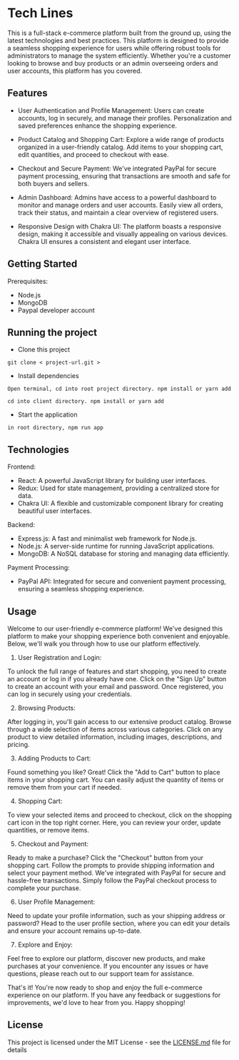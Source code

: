 # Tech Lines

This is a full-stack e-commerce platform built from the ground up, using the latest technologies and best practices. This platform is designed to provide a seamless shopping experience for users while offering robust tools for administrators to manage the system efficiently. Whether you're a customer looking to browse and buy products or an admin overseeing orders and user accounts, this platform has you covered.

## Features
* User Authentication and Profile Management: Users can create accounts, log in securely, and manage their profiles. Personalization and saved preferences enhance the shopping experience.

* Product Catalog and Shopping Cart: Explore a wide range of products organized in a user-friendly catalog. Add items to your shopping cart, edit quantities, and proceed to checkout with ease.

* Checkout and Secure Payment: We've integrated PayPal for secure payment processing, ensuring that transactions are smooth and safe for both buyers and sellers.

* Admin Dashboard: Admins have access to a powerful dashboard to monitor and manage orders and user accounts. Easily view all orders, track their status, and maintain a clear overview of registered users.

* Responsive Design with Chakra UI: The platform boasts a responsive design, making it accessible and visually appealing on various devices. Chakra UI ensures a consistent and elegant user interface.

## Getting Started
Prerequisites:
* Node.js
* MongoDB
* Paypal developer account

## Running the project

- Clone this project
```
git clone < project-url.git >
```
- Install dependencies
```
Open terminal, cd into root project directory. npm install or yarn add
```
```
cd into client directory. npm install or yarn add
```
- Start the application
```
in root directory, npm run app 
```

## Technologies

Frontend:

- React: A powerful JavaScript library for building user interfaces.
- Redux: Used for state management, providing a centralized store for data.
- Chakra UI: A flexible and customizable component library for creating beautiful user interfaces.

Backend:

- Express.js: A fast and minimalist web framework for Node.js.
- Node.js: A server-side runtime for running JavaScript applications.
- MongoDB: A NoSQL database for storing and managing data efficiently.

Payment Processing:

- PayPal API: Integrated for secure and convenient payment processing, ensuring a seamless shopping experience.

## Usage

Welcome to our user-friendly e-commerce platform! We've designed this platform to make your shopping experience both convenient and enjoyable. Below, we'll walk you through how to use our platform effectively.

1. User Registration and Login:

To unlock the full range of features and start shopping, you need to create an account or log in if you already have one. Click on the "Sign Up" button to create an account with your email and password. Once registered, you can log in securely using your credentials.

2. Browsing Products:

After logging in, you'll gain access to our extensive product catalog. Browse through a wide selection of items across various categories. Click on any product to view detailed information, including images, descriptions, and pricing.

3. Adding Products to Cart:

Found something you like? Great! Click the "Add to Cart" button to place items in your shopping cart. You can easily adjust the quantity of items or remove them from your cart if needed.

4. Shopping Cart:

To view your selected items and proceed to checkout, click on the shopping cart icon in the top right corner. Here, you can review your order, update quantities, or remove items.

5. Checkout and Payment:

Ready to make a purchase? Click the "Checkout" button from your shopping cart. Follow the prompts to provide shipping information and select your payment method. We've integrated with PayPal for secure and hassle-free transactions. Simply follow the PayPal checkout process to complete your purchase.

6. User Profile Management:

Need to update your profile information, such as your shipping address or password? Head to the user profile section, where you can edit your details and ensure your account remains up-to-date.

7. Explore and Enjoy:

Feel free to explore our platform, discover new products, and make purchases at your convenience. If you encounter any issues or have questions, please reach out to our support team for assistance.

That's it! You're now ready to shop and enjoy the full e-commerce experience on our platform. If you have any feedback or suggestions for improvements, we'd love to hear from you. Happy shopping!

## License

This project is licensed under the MIT License - see the [LICENSE.md](LICENSE.md) file for details
